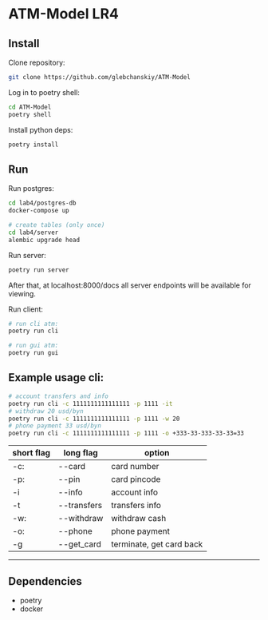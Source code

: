 # ATM-Model LR4

## Install

Clone repository:

```sh
git clone https://github.com/glebchanskiy/ATM-Model
```

Log in to poetry shell:

```sh
cd ATM-Model
poetry shell
```

Install python deps:

```sh
poetry install
```

## Run

Run postgres:

```sh
cd lab4/postgres-db
docker-compose up

# create tables (only once)
cd lab4/server
alembic upgrade head
```

Run server:

```sh
poetry run server
```

After that, at localhost:8000/docs all server endpoints will be available for viewing.

Run client:

```sh
# run cli atm:
poetry run cli

# run gui atm:
poetry run gui
```

## Example usage cli:

```sh
# account transfers and info
poetry run cli -c 1111111111111111 -p 1111 -it
# withdraw 20 usd/byn
poetry run cli -c 1111111111111111 -p 1111 -w 20
# phone payment 33 usd/byn
poetry run cli -c 1111111111111111 -p 1111 -o +333-33-333-33-33=33
```

short flag | long flag| option
--- | --- | ---
-c: | --card | card number
-p: | --pin | card pincode
-i | --info | account info
-t | --transfers | transfers info
-w: | --withdraw | withdraw cash
-o: | --phone | phone payment
-g | --get_card | terminate, get card back

---

## Dependencies

- poetry
- docker
